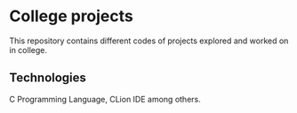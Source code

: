 # College projects

This repository contains different codes of projects explored and worked on in college.

## Technologies

C Programming Language, CLion IDE among others.
